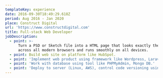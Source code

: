 ```yaml
---
templateKey: experience
date: 2016-09-30T18:49:29.618Z
period: Aug 2016 - Jan 2020
place: Construct Digital
url: 'https://www.constructdigital.com'
title: Full-stack Web Developer
jobDescription:
  - point: >-
      Turn a PSD or Sketch file into a HTML page that looks exactly the same
      across all modern browsers and runs smoothly on all devices.
  - point: Build web site on platform like HubSpot.
  - point: 'Implement web product using framework like Wordpress, Laravel, VueJS'
  - point: 'Work with database using tool like PHPMyAdmin, Mongo DB.'
  - point: 'Deploy to server (Linux, AWS), control code versioning using git.'
---
```


